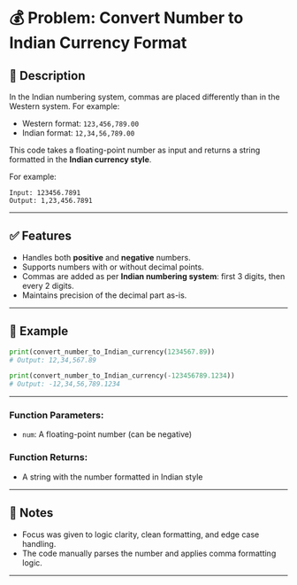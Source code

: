 # 💰 Problem: Convert Number to Indian Currency Format

## 📄 Description

In the Indian numbering system, commas are placed differently than in the Western system. For example:

- Western format: `123,456,789.00`
- Indian format: `12,34,56,789.00`

This code takes a floating-point number as input and returns a string formatted in the **Indian currency style**.

For example:

```
Input: 123456.7891
Output: 1,23,456.7891
```

---

## ✅ Features

- Handles both **positive** and **negative** numbers.
- Supports numbers with or without decimal points.
- Commas are added as per **Indian numbering system**: first 3 digits, then every 2 digits.
- Maintains precision of the decimal part as-is.

---

## 🧪 Example

```python
print(convert_number_to_Indian_currency(1234567.89))
# Output: 12,34,567.89

print(convert_number_to_Indian_currency(-123456789.1234))
# Output: -12,34,56,789.1234
```

---

### Function Parameters:

- `num`: A floating-point number (can be negative)

### Function Returns:

- A string with the number formatted in Indian style

---

## 🧠 Notes

- Focus was given to logic clarity, clean formatting, and edge case handling.
- The code manually parses the number and applies comma formatting logic.

---
